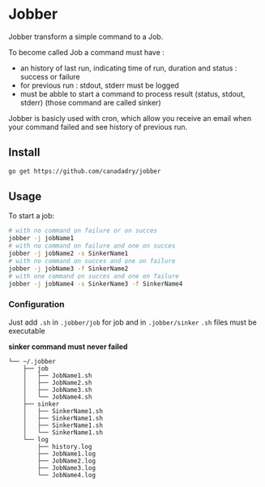 # Jobber

Jobber transform a simple command to a Job. 

To become called Job a command must have :
- an history of last run, indicating time of run, duration and status : success or failure
- for previous run : stdout, stderr must be logged
- must be abble to start a command to process result (status, stdout, stderr) (those command are called sinker)

Jobber is basicly used with cron, which allow you receive an email when your command failed and see history of previous run. 


## Install 

```bash
go get https://github.com/canadadry/jobber
```

## Usage

To start a job:

```bash
# with no command on failure or on succes
jobber -j jobName1
# with no command on failure and one on succes
jobber -j jobName2 -s SinkerName1
# with no command on succes and one on failure
jobber -j jobName3 -f SinkerName2
# with one command on succes and one on failure
jobber -j jobName4 -s SinkerName3 -f SinkerName4
```

### Configuration

Just add `.sh` in `.jobber/job` for job and in  `.jobber/sinker`
`.sh` files must be executable

**sinker command must never failed**

    └── ~/.jobber                                 
        ├── job                           
        │   ├── JobName1.sh               
        │   ├── JobName2.sh               
        │   ├── JobName3.sh               
        │   └── JobName4.sh                       
        ├── sinker                           
        │   ├── SinkerName1.sh               
        │   ├── SinkerName1.sh               
        │   ├── SinkerName1.sh               
        │   └── SinkerName1.sh                      
        └── log                              
            ├── history.log                  
            ├── JobName1.log               
            ├── JobName2.log               
            ├── JobName3.log               
            └── JobName4.log                        


